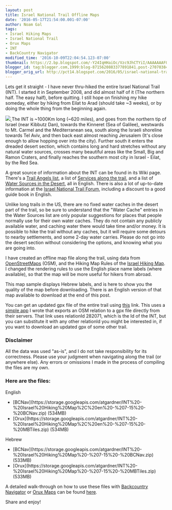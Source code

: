 ```yaml
---
layout: post
title: Israel National Trail Offline Maps
date: '2016-05-17T21:54:00.001-07:00'
author: Noam Gal
tags:
- Israel Hiking Maps
- Israel National Trail
- Orux Maps
- INT
- BackCountry Navigator
modified_time: '2016-10-09T22:04:54.123-07:00'
thumbnail: https://2.bp.blogspot.com/-Y24IqHHaiOc/Vzc9JhCTYiI/AAAAAAAF0kc/6UdcSYDpE046D40HiTCICUT1Kt0A8l6dQCLcB/s72-c/int.png
blogger_id: tag:blogger.com,1999:blog-8715620883377891841.post-2707038442989582344
blogger_orig_url: http://pct14.blogspot.com/2016/05/israel-national-trail-offline-maps.html
---
```



 <script src="https://cdnjs.cloudflare.com/ajax/libs/ol3/3.18.2/ol.js" type="text/javascript"></script>
 <script src="https://unpkg.com/ol-wrapper@0.5.7/dist/ol-wrapper.min.js" type="text/javascript"></script>
 <script src="https://storage.googleapis.com/atgardner-blog/trails.bundle.js" type="text/javascript"></script>
 <script> trails.loadMap('int', 'map-int') </script>
 Lets get it straight - I have never thru-hiked the entire Israel National Trail (INT). I started it in September
 2008, and did almost half of it
 (The northern half. The easy half), before quitting. I still hope on finishing my hike someday, either by hiking
 from Eilat to Arad (should take ~3
 weeks), or by doing the whole thing from the beginning again.

[ <img
 border="0"
 src="https://2.bp.blogspot.com/-Y24IqHHaiOc/Vzc9JhCTYiI/AAAAAAAF0kc/6UdcSYDpE046D40HiTCICUT1Kt0A8l6dQCLcB/s1600/int.png"/>
](https://2.bp.blogspot.com/-Y24IqHHaiOc/Vzc9JhCTYiI/AAAAAAAF0kc/6UdcSYDpE046D40HiTCICUT1Kt0A8l6dQCLcB/s1600/int.png)
The
 INT is ~1000Km long (~620 miles), and goes from the northern tip of Israel (near Kibbutz Dan), towards the Kinneret
 (Sea of Galilee), westwards to
 Mt. Carmel and the Mediterranean sea, south along the Israeli shoreline towards Tel Aviv, and then back east almost
 reaching Jerusalem (It's close
 enough to allow hopping over into the city). Further south it enters the dreaded desert section, which contains long
 and hard stretches without any
 natural water sources, crosses many beautiful areas like the Small, Big and Ramon Craters, and finally reaches the
 southern most city in Israel -
 Eilat, by the Red Sea.

A great source of information about the INT can be found in its Wiki page. There's
 a [Trail
 Angels list](http://shvil.wikia.com/wiki/INT_Trail_Angels), a list of [Services along the
 trail](http://shvil.wikia.com/wiki/Services_on_the_INT), and a list of [Water
 Sources in the Desert](http://shvil.wikia.com/wiki/Water_in_the_Negev), all in English. There is also a lot of up-to-date information at the [Israel
 National Trail Forum](http://israeltrail.myfastforum.org/), including a discount to a good guide book in English.

Unlike long trails in the
 US, there are no fixed water
 caches in the desert part of the trail, so be sure to understand that the "Water Cache" entries in the Water Sources
 list are only popular
 suggestions for places that people normally use for their own water caches. They do not contain any publicly
 available water, and caching water
 there would take time and/or money. It is possible to hike the trail without any caches, but it will require some
 detours to nearby settlements, and
 some 2-day water carries. Please do not go into the desert section without considering the options, and knowing what
 you are going into.

I
 have created an offline map file along the trail, using data from [OpenStreetMaps](http://www.openstreetmap.org/)
 (OSM), and the Hiking Map Rules of the [Israel Hiking
 Map](http://israelhiking.osm.org.il/). I changed the rendering
 rules to use the English place name labels (where available), so that the map will be more useful for hikers from
 abroad.

 <div id="map-int">

This map sample displays Hebrew labels, and is here to show you the quality of the map before downloading.
 There is an English version of that
 map available to download at the end of this post.

You can get an updated gpx file of the entire trail
 using [this](http://osmexport.azurewebsites.net/osm2gpx?relationId=282071)
 link. This uses a [simple
 app](https://github.com/ATGardner/OSMExport) I wrote that exports an OSM relation to a gpx file directly from their servers. That link uses relationId
 282071, which is the Id of the
 INT, but you can substitute it with any other relationId you might be interested in, if you want to download an
 updated gpx of some other
 trail.

 <h3> Disclaimer</h3>All the data was used "as-is", and I do not take responsibility for its correctness. Please use
 your judgment when navigating
 along the trail (or anywhere else). Any errors or omissions I made in the process of compiling the files are my own.

 <h3> Here are the files:</h3>English

 <ul>
 <li>[BCNav](https://storage.googleapis.com/atgardner/INT%20-%20Israel%20Hiking%20Map%2C%20en%20-%207-15%20-%20BCNav.zip) (534MB)
 </li>
 <li>[Orux](https://storage.googleapis.com/atgardner/INT%20-%20Israel%20Hiking%20Map%2C%20en%20-%207-15%20-%20MBTiles.zip) (534MB)
 </li>
 </ul>
 Hebrew

 <ul>
 <li>[BCNav](https://storage.googleapis.com/atgardner/INT%20-%20Israel%20Hiking%20Map%20-%207-15%20-%20BCNav.zip) (533MB)
 </li>
 <li>[Orux](https://storage.googleapis.com/atgardner/INT%20-%20Israel%20Hiking%20Map%20-%207-15%20-%20MBTiles.zip) (533MB)
 </li>
 </ul>

A detailed walk-through on how to use these files with [Backcountry
 Navigator](http://backcountrynavigator.com/)
 or [Orux Maps](http://www.oruxmaps.com/index_en.html) can be found [here](http://pct14.blogspot.co.il/p/offline-maps.html).


Share and enjoy!
